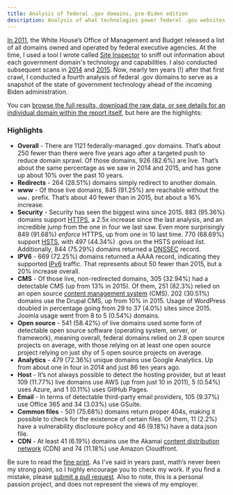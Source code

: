 ```yaml
---
title: Analysis of federal .gov domains, pre-Biden edition
description: Analysis of what technologies power federal .gov websites - 2021 edition.
---
```


[In 2011](https://ben.balter.com/2011/09/07/analysis-of-federal-executive-domains/), the White House’s Office of Management and Budget released a list of all domains owned and operated by federal executive agencies. At the time, I used a tool I wrote called [Site Inspector](https://github.com/benbalter/Site-Inspector) to sniff out information about each government domain's technology and capabilities. I also conducted subsequent scans in [2014](https://ben.balter.com/2014/07/07/analysis-of-federal-executive-domains-part-deux/) and [2015](https://ben.balter.com/2015/05/11/third-analysis-of-federal-executive-dotgovs/). Now, nearly ten years (!) after that first crawl, I conducted a fourth analysis of federal .gov domains to serve as a snapshot of the state of government technology ahead of the incoming Biden administration.

You can [browse the full results, download the raw data, or see details for an individual domain within the report itself](https://ben.balter.com/2021-analysis-of-federal-dotgov-domains/), but here are the highlights:

### Highlights

* **Overall** - There are 1121 federally-managed .gov domains. That’s about 250 fewer than there were five years ago after a targeted push to reduce domain sprawl. Of those domains, 926 (82.6%) are live. That’s about the same percentage as we saw in 2014 and 2015, and has gone up about 10% over the past 10 years.
* **Redirects** - 264 (28.51%) domains simply redirect to another domain.
* **www** - Of those live domains, 845 (91.25%) are reachable without the `www.` prefix. That’s about 40 fewer than in 2015, but about a 16% increase.
* **Security** - Security has seen the biggest wins since 2015. 883 (95.36%) domains support [HTTPS](https://en.wikipedia.org/wiki/HTTPS), a 2.5x increase since the last analysis, and an incredible jump from the one in four we last saw. Even more surprisingly 849 (91.68%) *enforce* HTTPS, up from one in 10 last time. 770 (68.69%) support [HSTS](https://en.wikipedia.org/wiki/HTTP_Strict_Transport_Security), with 497 (44.34%) .govs on the HSTS preload list. Additionally, 844 (75.29%) domains returned a [DNSSEC](https://en.wikipedia.org/wiki/Domain_Name_System_Security_Extensions) record.
* **IPV6** - 669 (72.25%) domains returned a AAAA record, indicating they supported [IPv6](https://en.wikipedia.org/wiki/IPv6) traffic. That represents about 50 fewer than 2015, but a 20% increase overall.
* **CMS** - Of those live, non-redirected domains, 305 (32.94%) had a detectable CMS (up from 13% in 2015). Of them, 251 (82.3%) relied on an open source [content management system](https://en.wikipedia.org/wiki/Content_management_system) (CMS). 202 (30.51%) domains use the Drupal CMS, up from 10% in 2015. Usage of WordPress doubled in percentage going from 29 to 37 (4.0%) sites since 2015. Joomla usage went from 8 to 5 (0.54%) domains.
* **Open source** - 541 (58.42%) of live domains used some form of detectable open source software (operating system, server, or framework), meaning overall, federal domains relied on 2.8 open source projects on average, with those relying on at least one open source project relying on just shy of 5 open source projects on average.
* **Analytics** - 479 (72.36%) unique domains use Google Analytics. Up from about one in four in 2014 and just 86 ten years ago.
* **Host** - It’s not always possible to detect the hosting provider, but at least 109 (11.77%) live domains use AWS (up from just 10 in 2011), 5 (0.54%) uses Azure, and 1 (0.11%) uses GitHub Pages.
* **Email** - In terms of detectable third-party email providers, 105 (9.37%) use Office 365 and 34 (3.03%) use GSuite.
* **Common files** - 501 (75.68%) domains return proper 404s, making it possible to check for the existence of certain files. Of them, 11 (2.2%) have a vulnerability disclosure policy and 46 (9.18%) have a data.json file.
* **CDN** - At least 41 (6.19%) domains use the Akamai [content distribution network](https://en.wikipedia.org/wiki/Content_delivery_network) (CDN) and 74 (11.18%) use Amazon Cloudfront.

Be sure to read the [fine print](https://ben.balter.com/2021-analysis-of-federal-dotgov-domains/fine-print/). As I've said in years past, math’s never been my strong point, so I highly encourage you to check my work. If you find a mistake, please [submit a pull request](https://github.com/benbalter/2021-analysis-of-federal-dotgov-domains). Also to note, this is a personal passion project, and does not represent the views of my employer.

